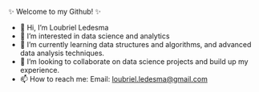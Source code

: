 ✨ Welcome to my Github! ✨
- 👋 Hi, I’m Loubriel Ledesma
- 👀 I’m interested in data science and analytics
- 🌱 I’m currently learning data structures and algorithms, and advanced data analysis techniques.
- 💞️ I’m looking to collaborate on data science projects and build up my experience.
- 📫 How to reach me: Email: loubriel.ledesma@gmail.com

<!---
lou-ledesma/lou-ledesma is a ✨ special ✨ repository because its `README.md` (this file) appears on your GitHub profile.
You can click the Preview link to take a look at your changes.
--->
